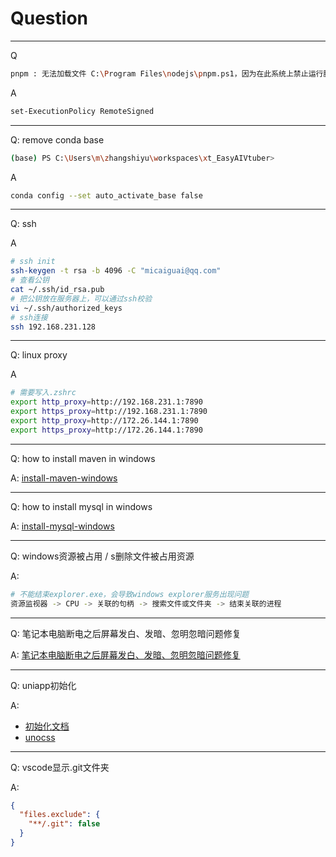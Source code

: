 # Question

---
Q
```sh
pnpm : 无法加载文件 C:\Program Files\nodejs\pnpm.ps1，因为在此系统上禁止运行脚本。有关详细信息，请参阅 https:/go.microsoft.com/fwlink/?LinkID=135170 中的 about_Execution_Policies。
```
A
```sh
set-ExecutionPolicy RemoteSigned
```

---
Q: remove conda base
```sh
(base) PS C:\Users\m\zhangshiyu\workspaces\xt_EasyAIVtuber>
```
A
```sh
conda config --set auto_activate_base false
```
---
Q: ssh

A
```sh
# ssh init
ssh-keygen -t rsa -b 4096 -C "micaiguai@qq.com"
# 查看公钥
cat ~/.ssh/id_rsa.pub
# 把公钥放在服务器上，可以通过ssh校验
vi ~/.ssh/authorized_keys
# ssh连接
ssh 192.168.231.128
```
---
Q: linux proxy

A
```sh
# 需要写入.zshrc
export http_proxy=http://192.168.231.1:7890
export https_proxy=http://192.168.231.1:7890
export http_proxy=http://172.26.144.1:7890
export https_proxy=http://172.26.144.1:7890
```
---
Q: how to install maven in windows

A: [install-maven-windows](https://phoenixnap.com/kb/install-maven-windows)

---
Q: how to install mysql in windows

A: [install-mysql-windows](https://juejin.cn/post/6844904000152666126)

---
Q: windows资源被占用 / s删除文件被占用资源

A:
```sh
# 不能结束explorer.exe，会导致windows explorer服务出现问题
资源监视器 -> CPU -> 关联的句柄 -> 搜索文件或文件夹 -> 结束关联的进程
```

---
Q: 笔记本电脑断电之后屏幕发白、发暗、忽明忽暗问题修复

A: [笔记本电脑断电之后屏幕发白、发暗、忽明忽暗问题修复](https://blog.csdn.net/qq_44904916/article/details/128227545)

---
Q: uniapp初始化

A:
- [初始化文档](https://uniapp.dcloud.net.cn/quickstart-cli.html)
- [unocss](https://github.com/MellowCo/unocss-preset-weapp/tree/main/examples/uniapp_vue3)
---
Q: vscode显示.git文件夹

A:
```json
{
  "files.exclude": {
    "**/.git": false
  }
}
```
